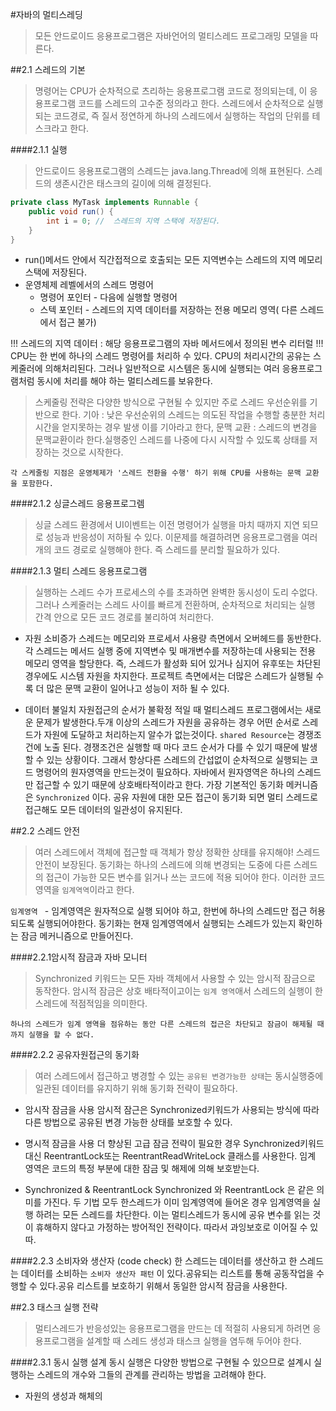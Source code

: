 #자바의 멀티스레딩
> 모든 안드로이드 응용프로그램은 자바언어의 멀티스레드 프로그래밍 모델을 따른다.

##2.1 스레드의 기본
> 명령어는 CPU가 순차적으로 츠리하는 응용프로그램 코드로 정의되는데, 이 응용프로그램 코드를 스레드의 고수준 정의라고 한다.
> 스레드에서 순차적으로 실행되는 코드경로, 즉 질서 정연하게 하나의 스레드에서 실행하는 작업의 단위를 테스크라고 한다.

####2.1.1 실행
>안드로이드 응용프로그램의 스레드는 java.lang.Thread에 의해 표현된다.
>스레드의 생존시간은 태스크의 길이에 의해 결정된다.

```java
private class MyTask implements Runnable {
	public void run() {
    	int i = 0; //  스레드의 지역 스택에 저장된다.
    }
}
```

- run()메서드 안에서 직간접적으로 호출되는 모든 지역변수는 스레드의 지역 메모리 스택에 저장된다.
- 운영체제 레벨에서의 스레드 명령어
	- 명령어 포인터  -  다음에 실행할 명령어
	- 스텍 포인터  -  스레드의 지역 데이터를 저장하는 전용 메모리 영역( 다른 스레드에서 접근 불가)

!!! 스레드의 지역 데이터  : 해당 응용프로그램의 자바 메서드에서 정의된 변수 리터럴
!!! CPU는 한 번에 하나의 스레드 명령어를 처리하 수 있다. CPU의 처리시간의 공유는 스케줄러에 의해처리된다.
	그러나 일반적으로 시스템은 동시에 실행되는 여러 응용프로그램처럼 동시에 처리를 해야 하는 멀티스레드를 보유한다.

> 스케줄링 전략은 다양한 방식으로 구현될 수 있지만 주로 스레드 우선순위를 기반으로 한다. 
> 기아 : 낮은 우선순위의 스레드는 의도된 작업을 수행할 충분한 처리 시간을 얻지못하는 경우 발생 이를 기아라고 한다,
> 문맥 교환 : 스레드의 변경을 문맥교환이라 한다.실행중인 스레드를 나중에 다시 시작할 수 있도록 상태를 저장하는 것으로 시작한다.
```
각 스케줄링 지점은 운영체제가 '스레드 전환을 수행' 하기 위해 CPU를 사용하는 문맥 교환을 포함한다.
```

####2.1.2 싱글스레드 응용프로그렘
> 싱글 스레드 환경에서 UI이벤트는 이전 명령어가 실행을 마치 때까지 지연 되므로 성능과 반응성이 저하될 수 있다. 이문제를 해결하려면 응용프로그램을 여러 개의 코드 경로로 실행해야 한다. 즉 스레드를 분리할 필요하가 있다.

####2.1.3 멀티 스레드 응용프로그램
> 실행하는 스레드 수가 프로세스의 수를 초과하면 완벽한 동시성이 도리 수없다. 그러나 스케줄러는 스레드 사이를 빠르게 전환하며, 순차적으로 처리되는 실행 간격 안으로 모든 코드 경로를 불리하여 처리한다.

- 자원 소비증가
스레드는 메모리와 프로세서 사용량 측면에서 오버헤드를 동반한다. 각 스레드는 메서드 실행 중에 지역변수 및 매개변수를 저장하는데 사용되는 전용 메모리 영역을 할당한다. 즉, 스레드가 활성화 되어 있거나 심지어 유후또는 차단된 경우에도 시스템 자원을 차지한다.
프로젝트 측면에서는 더많은 스레드가 실행될 수록 더 많은 문맥 교환이 일어나고 성능이 저하 될 수 있다.

- 데이터 불일치
자원접근의 순서가 불확정 적일 때 멀티스레드 프로그램에서는 새로운 문제가 발생한다.두개 이상의 스레드가 자원을 공유하는 경우 어떤 순서로 스레드가 자원에 도달하고 처리하는지 알수가 없는것이다.
`shared Resource`는 경쟁조건에 노출 된다. 경쟁조건은 실행할 때 마다 코드 순서가 다를 수 있기 때문에 발생 할 수 있는 상황이다. 그래서 항상다른 스레드의 간섭없이 순차적으로 실행되는 코드 명령어의 원자영역을 만드는것이 필요하다. 자바에서 원자영역은 하나의 스레드만 접근할 수 있기 때문에 상호배타적이라고 한다.
가장 기본적인 동기화 메커니즘은 `Synchronized` 이다. 공유 자원에 대한 모든 접근이 동기화 되면 멀티 스레드로 접근해도 모든 데이터의 일관성이 유지된다.

##2.2 스레드 안전
>여러 스레드에서 객체에 접근할 때 객체가 항상 정확한 상태를 유지해야! 스레드 안전이 보장된다. 동기화는 하나의 스레드에 의해 변경되는 도중에 다른 스레드의 접근이 가능한 모든 변수를 읽거나 쓰는 코드에 적용 되어야 한다. 이러한 코드 영역을 `임계역역`이라고 한다.

`임계영역 ` - 임계영역은 원자적으로 실행 되어야 하고, 한번에 하나의 스레드만 접근 허용되도록 실행되어야한다. 동기화는 현재 임계영역에서 실행되는 스레드가 있는지 확인하는 잠금 메커니즘으로 만들어진다.

####2.2.1암시적 잠금과 자바 모니터
> Synchronized 키워드는 모든 자바 객체에서 사용할 수 있는 암시적 잠금으로 동작한다. 암시적 잠금은 상호 배타적이고이는 `임계 영역`애서 스레드의 실행이 한 스레드에 적점적임을 의미한다.

```
하나의 스레드가 임계 영역을 점유하는 동안 다른 스레드의 접근은 차단되고 잠금이 해제될 때까지 실행을 할 수 없다.
```

####2.2.2 공유자원접근의 동기화
> 여러 스레드에서 접근하고 병경할 수 있는 `공유된 변경가능한 상태`는 동시실행중에 일관된 데이터를 유지하기 위해 동기화 전략이 필요하다.

- 암시작 잠금을 사용
암시적 잠근은 Synchronized키워드가 사용되는 방식에 따라 다른 방법으로 공유된 변경 가능한 상태를 보호할 수 있다.

- 명시적 잠금을 사용
더 향상된 고급 잠금 전략이 필요한 경우 Synchronized키워드 대신 ReentrantLock또는 ReentrantReadWriteLock 클래스를 사용한다. 임계 영역은 코드의 특정 부분에 대한 잠금 및 해제에 의해 보호받는다.

- Synchronized & ReentrantLock 
Synchronized 와 ReentrantLock 은 같은 의미를 가진다. 두 기법 모두 한스레드가 이미 임계영역에 들어온 경우 임계영역을 실행 하려는 모든 스레드를 차단한다. 이는 멀티스레드가 동시에 공유 변수를 읽는 것이 휴해하지 않다고 가정하는 방어적인 전략이다. 따라서 과잉보호로 이어질 수 있따.

####2.2.3 소비자와 생산자 (code check)
한 스레드는 데이터를 생산하고 한 스레드는 데이터를 소비하는 `소비자 생산자 패턴` 이 있다.공유되는 리스트를 통해 공동작업을 수행할 수 있다.공유 리스트를 보호하기 위해서 동일한 암시적 잠금을 사용한다. 

##2.3 태스크 실행 전략
> 멀티스레드가 반응성있는 응용프로그램을 만드는 데 적절히 사용되게 하려면 응용프로그램을 설계할 때 스레드 생성과 태스크 실행을 염두해 두어야 한다.

####2.3.1 동시 실행 설계
동시 실행은 다양한 방법으로 구현될 수 있으므로 설계시 실행하는 스레드의 개수와 그들의 관계를 관리하는 방법을 고려해야 한다.
- 자원의 생성과 해체의 
